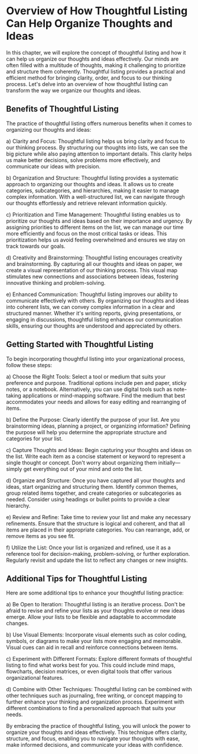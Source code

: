 # Overview of How Thoughtful Listing Can Help Organize Thoughts and Ideas

In this chapter, we will explore the concept of thoughtful listing and how it can help us organize our thoughts and ideas effectively. Our minds are often filled with a multitude of thoughts, making it challenging to prioritize and structure them coherently. Thoughtful listing provides a practical and efficient method for bringing clarity, order, and focus to our thinking process. Let's delve into an overview of how thoughtful listing can transform the way we organize our thoughts and ideas.

## Benefits of Thoughtful Listing

The practice of thoughtful listing offers numerous benefits when it comes to organizing our thoughts and ideas:

a) Clarity and Focus: Thoughtful listing helps us bring clarity and focus to our thinking process. By structuring our thoughts into lists, we can see the big picture while also paying attention to important details. This clarity helps us make better decisions, solve problems more effectively, and communicate our ideas with precision.

b) Organization and Structure: Thoughtful listing provides a systematic approach to organizing our thoughts and ideas. It allows us to create categories, subcategories, and hierarchies, making it easier to manage complex information. With a well-structured list, we can navigate through our thoughts effortlessly and retrieve relevant information quickly.

c) Prioritization and Time Management: Thoughtful listing enables us to prioritize our thoughts and ideas based on their importance and urgency. By assigning priorities to different items on the list, we can manage our time more efficiently and focus on the most critical tasks or ideas. This prioritization helps us avoid feeling overwhelmed and ensures we stay on track towards our goals.

d) Creativity and Brainstorming: Thoughtful listing encourages creativity and brainstorming. By capturing all our thoughts and ideas on paper, we create a visual representation of our thinking process. This visual map stimulates new connections and associations between ideas, fostering innovative thinking and problem-solving.

e) Enhanced Communication: Thoughtful listing improves our ability to communicate effectively with others. By organizing our thoughts and ideas into coherent lists, we can convey complex information in a clear and structured manner. Whether it's writing reports, giving presentations, or engaging in discussions, thoughtful listing enhances our communication skills, ensuring our thoughts are understood and appreciated by others.

## Getting Started with Thoughtful Listing

To begin incorporating thoughtful listing into your organizational process, follow these steps:

a) Choose the Right Tools: Select a tool or medium that suits your preference and purpose. Traditional options include pen and paper, sticky notes, or a notebook. Alternatively, you can use digital tools such as note-taking applications or mind-mapping software. Find the medium that best accommodates your needs and allows for easy editing and rearranging of items.

b) Define the Purpose: Clearly identify the purpose of your list. Are you brainstorming ideas, planning a project, or organizing information? Defining the purpose will help you determine the appropriate structure and categories for your list.

c) Capture Thoughts and Ideas: Begin capturing your thoughts and ideas on the list. Write each item as a concise statement or keyword to represent a single thought or concept. Don't worry about organizing them initially—simply get everything out of your mind and onto the list.

d) Organize and Structure: Once you have captured all your thoughts and ideas, start organizing and structuring them. Identify common themes, group related items together, and create categories or subcategories as needed. Consider using headings or bullet points to provide a clear hierarchy.

e) Review and Refine: Take time to review your list and make any necessary refinements. Ensure that the structure is logical and coherent, and that all items are placed in their appropriate categories. You can rearrange, add, or remove items as you see fit.

f) Utilize the List: Once your list is organized and refined, use it as a reference tool for decision-making, problem-solving, or further exploration. Regularly revisit and update the list to reflect any changes or new insights.

## Additional Tips for Thoughtful Listing

Here are some additional tips to enhance your thoughtful listing practice:

a) Be Open to Iteration: Thoughtful listing is an iterative process. Don't be afraid to revise and refine your lists as your thoughts evolve or new ideas emerge. Allow your lists to be flexible and adaptable to accommodate changes.

b) Use Visual Elements: Incorporate visual elements such as color coding, symbols, or diagrams to make your lists more engaging and memorable. Visual cues can aid in recall and reinforce connections between items.

c) Experiment with Different Formats: Explore different formats of thoughtful listing to find what works best for you. This could include mind maps, flowcharts, decision matrices, or even digital tools that offer various organizational features.

d) Combine with Other Techniques: Thoughtful listing can be combined with other techniques such as journaling, free writing, or concept mapping to further enhance your thinking and organization process. Experiment with different combinations to find a personalized approach that suits your needs.

By embracing the practice of thoughtful listing, you will unlock the power to organize your thoughts and ideas effectively. This technique offers clarity, structure, and focus, enabling you to navigate your thoughts with ease, make informed decisions, and communicate your ideas with confidence.
